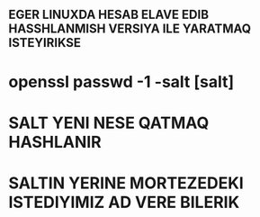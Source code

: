 ## EGER LINUXDA HESAB ELAVE EDIB HASSHLANMISH VERSIYA ILE YARATMAQ ISTEYIRIKSE 


# openssl passwd -1 -salt [salt]   


# SALT YENI NESE QATMAQ HASHLANIR
# SALTIN YERINE MORTEZEDEKI ISTEDIYIMIZ AD VERE BILERIK
